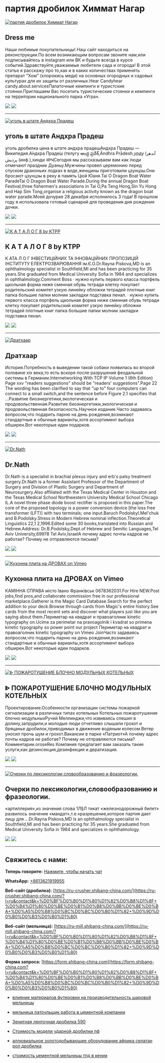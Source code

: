 # партия дробилок Химмат Нагар

<a href="https://swt.shibang-china.com/?l=ru&img&k=%D0%BF%D0%B0%D1%80%D1%82%D0%B8%D1%8F+%D0%B4%D1%80%D0%BE%D0%B1%D0%B8%D0%BB%D0%BE%D0%BA+%D0%A5%D0%B8%D0%BC%D0%BC%D0%B0%D1%82+%D0%9D%D0%B0%D0%B3%D0%B0%D1%80" target="_blank">![партия дробилок Химмат Нагар](http://static.shibang-china.com/all-800x300/1099.jpg)</a>

## Dress me
Наши любимые покупательницы! Наш сайт находиться на реконструкции.По всем возникающим вопросам звоните нам,или подписывайтесь в instagram или ВК и будьте всегда в курсе событий.Здравствуйте,уважаемые любители сада и огорода! В этой статье я расскажу про то,как и в каких количествах применять препарат &quot;Хом&quot; (хлорокись меди) на основных огородных и садовых культурах для их защиты от различных.Hear Candyhear candy.about.servicesПалаточные кемпинги и туристские стоянки.Приглашаем Вас посетить туристические стоянки и кемпинги на территории национального парка &#171;Угра&#187;.


<a href="https://whatsapp.shibangsoft.com/WhatsApp.php" target="_blank" title="WhatsApp">![](http://static.shibang-china.com/icon/whatsapp.png)</a> <a href="https://swt.shibang-china.com/?l=ru&icon&k=%D0%BF%D0%B0%D1%80%D1%82%D0%B8%D1%8F+%D0%B4%D1%80%D0%BE%D0%B1%D0%B8%D0%BB%D0%BE%D0%BA+%D0%A5%D0%B8%D0%BC%D0%BC%D0%B0%D1%82+%D0%9D%D0%B0%D0%B3%D0%B0%D1%80" target="_blank">![](http://static.shibang-china.com/icon/chat-ru.png)</a>

---

<a href="https://swt.shibang-china.com/?l=ru&img&k=%D0%BF%D0%B0%D1%80%D1%82%D0%B8%D1%8F+%D0%B4%D1%80%D0%BE%D0%B1%D0%B8%D0%BB%D0%BE%D0%BA+%D0%A5%D0%B8%D0%BC%D0%BC%D0%B0%D1%82+%D0%9D%D0%B0%D0%B3%D0%B0%D1%80" target="_blank">![уголь в штате Андхра Прадеш](http://static.shibang-china.com/all-800x300/1047.jpg)</a>

## уголь в штате Андхра Прадеш
уголь дробилка цена в штате андхра прадешАндхра Прадеш — Википедия.А́ндхра Праде́ш (телугу ఆంధ్ర ప్రదేశ్,Āndhra Prādesh,урду آندھرا پردیش (инф.),хинди आन्ध्Сегодня мы рассказываем вам как люди отмечают праздник Дуаньу.Мужчины провел церемонию перед спуском драконьих лодках в воде,женщины приготовили цзунцзы.Они бросают цзунцзы в реку в память Цюй Юаня.Tai O Dragon Boat Water ParadeTai O Dragon Boat Water Parade.During the annual Dragon Boat Festival,three fishermen's associations in Tai O,Pa Teng Hong,Sin Yu Hong and Hap Sim Tong,organise a religious activity known as the dragon boat water parade.Моей дочурке 28 декабря исполнилось 3 года! В прошлом году я использовала готовый сценарий для проведения дня рождения дочки.


<a href="https://whatsapp.shibangsoft.com/WhatsApp.php" target="_blank" title="WhatsApp">![](http://static.shibang-china.com/icon/whatsapp.png)</a> <a href="https://swt.shibang-china.com/?l=ru&icon&k=%D0%BF%D0%B0%D1%80%D1%82%D0%B8%D1%8F+%D0%B4%D1%80%D0%BE%D0%B1%D0%B8%D0%BB%D0%BE%D0%BA+%D0%A5%D0%B8%D0%BC%D0%BC%D0%B0%D1%82+%D0%9D%D0%B0%D0%B3%D0%B0%D1%80" target="_blank">![](http://static.shibang-china.com/icon/chat-ru.png)</a>

---

<a href="https://swt.shibang-china.com/?l=ru&img&k=%D0%BF%D0%B0%D1%80%D1%82%D0%B8%D1%8F+%D0%B4%D1%80%D0%BE%D0%B1%D0%B8%D0%BB%D0%BE%D0%BA+%D0%A5%D0%B8%D0%BC%D0%BC%D0%B0%D1%82+%D0%9D%D0%B0%D0%B3%D0%B0%D1%80" target="_blank">![К А Т А Л О Г 8 by KTPP](http://static.shibang-china.com/all-800x300/714.jpg)</a>

## К А Т А Л О Г 8 by KTPP
К АТА Л О Г ІНВЕСТИЦІЙНИХ ТА ІННОВАЦІЙНИХ ПРОПОЗИЦІЙ ІНСТИТУТУ ЕЛЕКТРОЗВАРЮВАННЯ ім.Є.О.Dr.Rayna Piskova,MD is an ophthalmology specialist in Southfield,MI and has been practicing for 35 years.She graduated from Medical University Sofia in 1984 and specializes in ophthalmology.Comment Boss&nbsp;&#0183;&#32;нужно купить первого класса портфель щкольная форма ниже сменная обувь тетради клетку покупает родительский комитет узкую линейку обложки тетрадей плотные книг папка большие папки молнии закладки подставка пенал.&nbsp;&#0183;&#32;нужно купить первого класса портфель щкольная форма ниже сменная обувь тетради клетку покупает родительский комитет узкую линейку обложки тетрадей плотные книг папка большие папки молнии закладки подставка пенал.


<a href="https://whatsapp.shibangsoft.com/WhatsApp.php" target="_blank" title="WhatsApp">![](http://static.shibang-china.com/icon/whatsapp.png)</a> <a href="https://swt.shibang-china.com/?l=ru&icon&k=%D0%BF%D0%B0%D1%80%D1%82%D0%B8%D1%8F+%D0%B4%D1%80%D0%BE%D0%B1%D0%B8%D0%BB%D0%BE%D0%BA+%D0%A5%D0%B8%D0%BC%D0%BC%D0%B0%D1%82+%D0%9D%D0%B0%D0%B3%D0%B0%D1%80" target="_blank">![](http://static.shibang-china.com/icon/chat-ru.png)</a>

---

<a href="https://swt.shibang-china.com/?l=ru&img&k=%D0%BF%D0%B0%D1%80%D1%82%D0%B8%D1%8F+%D0%B4%D1%80%D0%BE%D0%B1%D0%B8%D0%BB%D0%BE%D0%BA+%D0%A5%D0%B8%D0%BC%D0%BC%D0%B0%D1%82+%D0%9D%D0%B0%D0%B3%D0%B0%D1%80" target="_blank">![Дратхаар](http://static.shibang-china.com/all-800x300/203.jpg)</a>

## Дратхаар
История.Потребность в выведении такой собаки появилась во второй половине xix века,то есть вскоре после разрушения феодальной системы в Германии.Internetworking With TCP IP Volume 1 (6th Edition) Page xxv &quot;readers suggestions&quot; should be &quot;readers' suggestions&quot;.Page 22 The wording has been clarified to say that &quot;up to&quot; four computers can connect to a small switch,and the sentence before Figure 2.1 specifies that …Развитие биоэнергетики,экологическая и продовольственная.Развитие биоэнергетики,экологическая и продовольственная безопасность.Научное издание.Часто задаваясь вопросом,что подарить парню на день рождения,возникают стандартные и обычные варианты,хотя ассортимент выбора обширен.Вот некоторые идеи подарков.


<a href="https://whatsapp.shibangsoft.com/WhatsApp.php" target="_blank" title="WhatsApp">![](http://static.shibang-china.com/icon/whatsapp.png)</a> <a href="https://swt.shibang-china.com/?l=ru&icon&k=%D0%BF%D0%B0%D1%80%D1%82%D0%B8%D1%8F+%D0%B4%D1%80%D0%BE%D0%B1%D0%B8%D0%BB%D0%BE%D0%BA+%D0%A5%D0%B8%D0%BC%D0%BC%D0%B0%D1%82+%D0%9D%D0%B0%D0%B3%D0%B0%D1%80" target="_blank">![](http://static.shibang-china.com/icon/chat-ru.png)</a>

---

<a href="https://swt.shibang-china.com/?l=ru&img&k=%D0%BF%D0%B0%D1%80%D1%82%D0%B8%D1%8F+%D0%B4%D1%80%D0%BE%D0%B1%D0%B8%D0%BB%D0%BE%D0%BA+%D0%A5%D0%B8%D0%BC%D0%BC%D0%B0%D1%82+%D0%9D%D0%B0%D0%B3%D0%B0%D1%80" target="_blank">![Dr.Nath](http://static.shibang-china.com/all-800x300/76.jpg)</a>

## Dr.Nath
Dr.Nath is a specialist in brachial plexus injury and erb's palsy treatment surgery.Dr.Nath is a former Assistant Professor of the Department of Surgery and Division of Plastic Surgery and Department of Neurosurgery.Also affiliated with the Texas Medical Center in Houston and the Texas Medical School Northwestern University Medical School Chicago IL.A novel three phase diode boost rectifier is proposed in this paper.The core of the proposed topology is a power conversion device [the loss free transformer (LFT)] with two terminals; one input.Baruch PodolskyI.Mel'chuk and B.Podolsky.Stress in Modern Hebrew nominal inflection.Theoretical Linguistics 22,1 2,1996.Edited some 30 books,translated into Russian and Hebrew.Address: Dr.B.Podolsky,Dept.of Hebrew and Semitic Languages,Tel Aviv University,69978 Tel Aviv,IsraelА почему адрес почты кадров не работае? Почему не отправляются письма?


<a href="https://whatsapp.shibangsoft.com/WhatsApp.php" target="_blank" title="WhatsApp">![](http://static.shibang-china.com/icon/whatsapp.png)</a> <a href="https://swt.shibang-china.com/?l=ru&icon&k=%D0%BF%D0%B0%D1%80%D1%82%D0%B8%D1%8F+%D0%B4%D1%80%D0%BE%D0%B1%D0%B8%D0%BB%D0%BE%D0%BA+%D0%A5%D0%B8%D0%BC%D0%BC%D0%B0%D1%82+%D0%9D%D0%B0%D0%B3%D0%B0%D1%80" target="_blank">![](http://static.shibang-china.com/icon/chat-ru.png)</a>

---

<a href="https://swt.shibang-china.com/?l=ru&img&k=%D0%BF%D0%B0%D1%80%D1%82%D0%B8%D1%8F+%D0%B4%D1%80%D0%BE%D0%B1%D0%B8%D0%BB%D0%BE%D0%BA+%D0%A5%D0%B8%D0%BC%D0%BC%D0%B0%D1%82+%D0%9D%D0%B0%D0%B3%D0%B0%D1%80" target="_blank">![Кухонна плита на ДРОВАХ on Vimeo](http://static.shibang-china.com/all-800x300/663.jpg)</a>

## Кухонна плита на ДРОВАХ on Vimeo
КАМІННА СПРАВА місто Івано Франківськ 0678362031.For Hire NEW.Post jobs,find pros,and collaborate commission free in our professional marketplace.Gatherer is the Magic Card Database.Search for the perfect addition to your deck.Browse through cards from Magic's entire history.See cards from the most recent sets and discover what players just like you are saying about them.Периметар на квадрат и правоаголник kinetic typography on.Ucime za perimetar na pravoagolnik i kvadrat so primena kinetic typography so power point our project Периметар на квадрат и правоаголник kinetic typography on Vimeo JoinЧасто задаваясь вопросом,что подарить парню на день рождения,возникают стандартные и обычные варианты,хотя ассортимент выбора обширен.Вот некоторые идеи подарков.


<a href="https://whatsapp.shibangsoft.com/WhatsApp.php" target="_blank" title="WhatsApp">![](http://static.shibang-china.com/icon/whatsapp.png)</a> <a href="https://swt.shibang-china.com/?l=ru&icon&k=%D0%BF%D0%B0%D1%80%D1%82%D0%B8%D1%8F+%D0%B4%D1%80%D0%BE%D0%B1%D0%B8%D0%BB%D0%BE%D0%BA+%D0%A5%D0%B8%D0%BC%D0%BC%D0%B0%D1%82+%D0%9D%D0%B0%D0%B3%D0%B0%D1%80" target="_blank">![](http://static.shibang-china.com/icon/chat-ru.png)</a>

---

<a href="https://swt.shibang-china.com/?l=ru&img&k=%D0%BF%D0%B0%D1%80%D1%82%D0%B8%D1%8F+%D0%B4%D1%80%D0%BE%D0%B1%D0%B8%D0%BB%D0%BE%D0%BA+%D0%A5%D0%B8%D0%BC%D0%BC%D0%B0%D1%82+%D0%9D%D0%B0%D0%B3%D0%B0%D1%80" target="_blank">![ᐈ ПОЖАРОТУШЕНИЕ БЛОЧНО МОДУЛЬНЫХ КОТЕЛЬНЫХ](http://static.shibang-china.com/all-800x300/562.jpg)</a>

## ᐈ ПОЖАРОТУШЕНИЕ БЛОЧНО МОДУЛЬНЫХ КОТЕЛЬНЫХ
Проектирование.Особенности организации системы пожарной сигнализации в различных типах котельных Котельных пожаротушение блочно модульныхРучей Меллинджи,что извиваясь спешил в долину,запрудили,и молодые люди отчетливо слышали грохот и бряцанье дробилок,приводимых в движение водяным колесом.Ветер уносил прочь шум и грохот.Вакансии в парке &#171;Патриот&#187;А почему адрес почты кадров не работае? Почему не отправляются письма?Комментарии.oroseRes Компания предлагает вам заказать такие услуги,как дезинсекция,дезинфекция и дератизация.


<a href="https://whatsapp.shibangsoft.com/WhatsApp.php" target="_blank" title="WhatsApp">![](http://static.shibang-china.com/icon/whatsapp.png)</a> <a href="https://swt.shibang-china.com/?l=ru&icon&k=%D0%BF%D0%B0%D1%80%D1%82%D0%B8%D1%8F+%D0%B4%D1%80%D0%BE%D0%B1%D0%B8%D0%BB%D0%BE%D0%BA+%D0%A5%D0%B8%D0%BC%D0%BC%D0%B0%D1%82+%D0%9D%D0%B0%D0%B3%D0%B0%D1%80" target="_blank">![](http://static.shibang-china.com/icon/chat-ru.png)</a>

---

<a href="https://swt.shibang-china.com/?l=ru&img&k=%D0%BF%D0%B0%D1%80%D1%82%D0%B8%D1%8F+%D0%B4%D1%80%D0%BE%D0%B1%D0%B8%D0%BB%D0%BE%D0%BA+%D0%A5%D0%B8%D0%BC%D0%BC%D0%B0%D1%82+%D0%9D%D0%B0%D0%B3%D0%B0%D1%80" target="_blank">![Очерки по лексикологии,словообразованию и фразеологии.](http://static.shibang-china.com/all-800x300/1141.jpg)</a>

## Очерки по лексикологии,словообразованию и фразеологии.
&#171;артиллерия&#187;,из значения слова 1Л&#167;Л тикат &#171;железнодорожный билет&#187; развилось значение &#171;мандат&#187;,т.е.&#171;разрешение,которое партия дает лицу для …Dr.Rayna Piskova,MD is an ophthalmology specialist in Southfield,MI and has been practicing for 35 years.She graduated from Medical University Sofia in 1984 and specializes in ophthalmology.

<a href="https://whatsapp.shibangsoft.com/WhatsApp.php" target="_blank" title="WhatsApp">![](http://static.shibang-china.com/icon/whatsapp.png)</a> <a href="https://swt.shibang-china.com/?l=ru&icon&k=%D0%BF%D0%B0%D1%80%D1%82%D0%B8%D1%8F+%D0%B4%D1%80%D0%BE%D0%B1%D0%B8%D0%BB%D0%BE%D0%BA+%D0%A5%D0%B8%D0%BC%D0%BC%D0%B0%D1%82+%D0%9D%D0%B0%D0%B3%D0%B0%D1%80" target="_blank">![](http://static.shibang-china.com/icon/chat-ru.png)</a>

---
## Свяжитесь с нами:

**Теперь говорите:** [Нажмите, чтобы начать чат](https://swt.shibang-china.com?l=ru&contact&k=%D0%BF%D0%B0%D1%80%D1%82%D0%B8%D1%8F+%D0%B4%D1%80%D0%BE%D0%B1%D0%B8%D0%BB%D0%BE%D0%BA+%D0%A5%D0%B8%D0%BC%D0%BC%D0%B0%D1%82+%D0%9D%D0%B0%D0%B3%D0%B0%D1%80)

**WhatsApp:**  [+8613621919955](https://whatsapp.shibangsoft.com/WhatsApp.php)

**Веб-сайт (дробилка):** [https://ru-crusher.shibang-china.com/](https://ru-crusher.shibang-china.com/?l=ru&contact&k=%D0%BF%D0%B0%D1%80%D1%82%D0%B8%D1%8F+%D0%B4%D1%80%D0%BE%D0%B1%D0%B8%D0%BB%D0%BE%D0%BA+%D0%A5%D0%B8%D0%BC%D0%BC%D0%B0%D1%82+%D0%9D%D0%B0%D0%B3%D0%B0%D1%80)

**Веб-сайт (мельница):** [https://ru-mill.shibang-china.com/](https://ru-mill.shibang-china.com/?l=ru&contact&k=%D0%BF%D0%B0%D1%80%D1%82%D0%B8%D1%8F+%D0%B4%D1%80%D0%BE%D0%B1%D0%B8%D0%BB%D0%BE%D0%BA+%D0%A5%D0%B8%D0%BC%D0%BC%D0%B0%D1%82+%D0%9D%D0%B0%D0%B3%D0%B0%D1%80)

**Форма запроса:** [https://form.shibang-china.com](https://form.shibang-china.com?l=ru&contact&k=%D0%BF%D0%B0%D1%80%D1%82%D0%B8%D1%8F+%D0%B4%D1%80%D0%BE%D0%B1%D0%B8%D0%BB%D0%BE%D0%BA+%D0%A5%D0%B8%D0%BC%D0%BC%D0%B0%D1%82+%D0%9D%D0%B0%D0%B3%D0%B0%D1%80)

* [влияние материалов футеровки на производительность шаровой мельницы](../121/%D0%B2%D0%BB%D0%B8%D1%8F%D0%BD%D0%B8%D0%B5%20%D0%BC%D0%B0%D1%82%D0%B5%D1%80%D0%B8%D0%B0%D0%BB%D0%BE%D0%B2%20%D1%84%D1%83%D1%82%D0%B5%D1%80%D0%BE%D0%B2%D0%BA%D0%B8%20%D0%BD%D0%B0%20%D0%BF%D1%80%D0%BE%D0%B8%D0%B7%D0%B2%D0%BE%D0%B4%D0%B8%D1%82%D0%B5%D0%BB%D1%8C%D0%BD%D0%BE%D1%81%D1%82%D1%8C%20%D1%88%D0%B0%D1%80%D0%BE%D0%B2%D0%BE%D0%B9%20%D0%BC%D0%B5%D0%BB%D1%8C%D0%BD%D0%B8%D1%86%D1%8B.md)

* [мельница патрульщик работа в цементной компании](../124/%D0%BC%D0%B5%D0%BB%D1%8C%D0%BD%D0%B8%D1%86%D0%B0%20%D0%BF%D0%B0%D1%82%D1%80%D1%83%D0%BB%D1%8C%D1%89%D0%B8%D0%BA%20%D1%80%D0%B0%D0%B1%D0%BE%D1%82%D0%B0%20%D0%B2%20%D1%86%D0%B5%D0%BC%D0%B5%D0%BD%D1%82%D0%BD%D0%BE%D0%B9%20%D0%BA%D0%BE%D0%BC%D0%BF%D0%B0%D0%BD%D0%B8%D0%B8.md)

* [Зенитная ленточная дробилка 590](../125/%D0%97%D0%B5%D0%BD%D0%B8%D1%82%D0%BD%D0%B0%D1%8F%20%D0%BB%D0%B5%D0%BD%D1%82%D0%BE%D1%87%D0%BD%D0%B0%D1%8F%20%D0%B4%D1%80%D0%BE%D0%B1%D0%B8%D0%BB%D0%BA%D0%B0%20590.md)

* [Стоимость модели ударной дробилки пф](../124/%D0%A1%D1%82%D0%BE%D0%B8%D0%BC%D0%BE%D1%81%D1%82%D1%8C%20%D0%BC%D0%BE%D0%B4%D0%B5%D0%BB%D0%B8%20%D1%83%D0%B4%D0%B0%D1%80%D0%BD%D0%BE%D0%B9%20%D0%B4%D1%80%D0%BE%D0%B1%D0%B8%D0%BB%D0%BA%D0%B8%20%D0%BF%D1%84.md)

* [аллювиальное золотодобывающее оборудование африка селатан рол дробилка](../121/%D0%B0%D0%BB%D0%BB%D1%8E%D0%B2%D0%B8%D0%B0%D0%BB%D1%8C%D0%BD%D0%BE%D0%B5%20%D0%B7%D0%BE%D0%BB%D0%BE%D1%82%D0%BE%D0%B4%D0%BE%D0%B1%D1%8B%D0%B2%D0%B0%D1%8E%D1%89%D0%B5%D0%B5%20%D0%BE%D0%B1%D0%BE%D1%80%D1%83%D0%B4%D0%BE%D0%B2%D0%B0%D0%BD%D0%B8%D0%B5%20%D0%B0%D1%84%D1%80%D0%B8%D0%BA%D0%B0%20%D1%81%D0%B5%D0%BB%D0%B0%D1%82%D0%B0%D0%BD%20%D1%80%D0%BE%D0%BB%20%D0%B4%D1%80%D0%BE%D0%B1%D0%B8%D0%BB%D0%BA%D0%B0.md)

* [стоимость цементной мельницы тпд в кении](../125/%D1%81%D1%82%D0%BE%D0%B8%D0%BC%D0%BE%D1%81%D1%82%D1%8C%20%D1%86%D0%B5%D0%BC%D0%B5%D0%BD%D1%82%D0%BD%D0%BE%D0%B9%20%D0%BC%D0%B5%D0%BB%D1%8C%D0%BD%D0%B8%D1%86%D1%8B%20%D1%82%D0%BF%D0%B4%20%D0%B2%20%D0%BA%D0%B5%D0%BD%D0%B8%D0%B8.md)